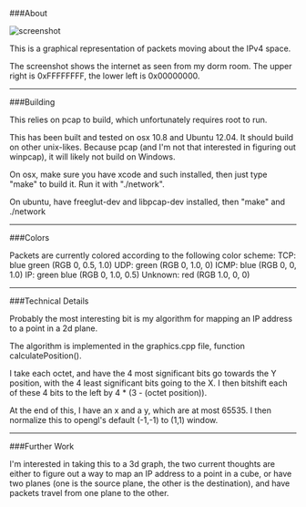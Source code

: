 ###About

![screenshot](http://i.imgur.com/LacGXJD.png)

This is a graphical representation of packets moving about the IPv4 space.

The screenshot shows the internet as seen from my dorm room. The upper right is 0xFFFFFFFF, the lower left is 0x00000000.

***
###Building

This relies on pcap to build, which unfortunately requires root to run.

This has been built and tested on osx 10.8 and Ubuntu 12.04. It should build on other unix-likes. Because pcap (and I'm not that interested in figuring out winpcap), it will likely not build on Windows.

On osx, make sure you have xcode and such installed, then just type "make" to build it. Run it with "./network".

On ubuntu, have freeglut-dev and libpcap-dev installed, then "make" and ./network

***
###Colors

Packets are currently colored according to the following color scheme:
TCP:     blue green (RGB 0, 0.5, 1.0)
UDP:     green      (RGB 0, 1.0, 0)
ICMP:    blue       (RGB 0, 0, 1.0)
IP:      green blue (RGB 0, 1.0, 0.5)
Unknown: red        (RGB 1.0, 0, 0)

***
###Technical Details

Probably the most interesting bit is my algorithm for mapping an IP address to a point in a 2d plane.

The algorithm is implemented in the graphics.cpp file, function calculatePosition().

I take each octet, and have the 4 most significant bits go towards the Y position, with the 4 least significant bits going to the X. I then bitshift each of these 4 bits to the left by 4 * (3 - (octet position)).

At the end of this, I have an x and a y, which are at most 65535. I then normalize this to opengl's default (-1,-1) to (1,1) window.

***
###Further Work

I'm interested in taking this to a 3d graph, the two current thoughts are either to figure out a way to map an IP address to a point in a cube, or have two planes (one is the source plane, the other is the destination), and have packets travel from one plane to the other.
